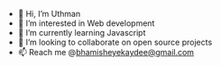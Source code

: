 - 👋 Hi, I’m Uthman
- 👀 I’m interested in Web development
- 🌱 I’m currently learning Javascript
- 💞️ I’m looking to collaborate on open source projects
- 📫 Reach me @bhamisheyekaydee@gmail.com

<!---
Kaydawg007/Kaydawg007 is a ✨ special ✨ repository because its `README.md` (this file) appears on your GitHub profile.
You can click the Preview link to take a look at your changes.
--->
